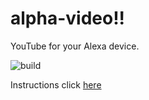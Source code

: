 # alpha-video!!
YouTube for your Alexa device.

![build](https://api.travis-ci.com/unofficial-skills/alpha-video.svg?branch=main)

Instructions click [here](https://alpha-video.andrewstech.me/)
